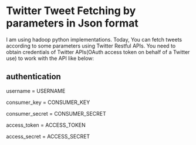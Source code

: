 # Twitter Tweet Fetching by parameters in Json format

I am using hadoop python implementations. Today, You can fetch tweets according to some parameters using Twitter Restful APIs. You need to obtain credentials of Twitter APIs(OAuth access token on behalf of a Twitter use) to work with the API like below:

##  authentication

username = USERNAME

consumer_key = CONSUMER_KEY

consumer_secret = CONSUMER_SECRET

access_token = ACCESS_TOKEN

access_secret = ACCESS_SECRET

